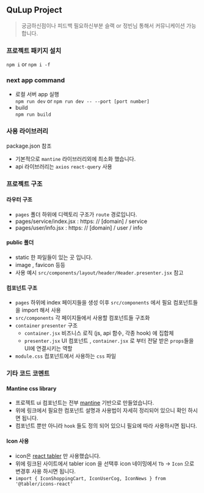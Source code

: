 ## QuLup Project
> 궁금하신점이나 피드백 필요하신부분 슬랙 or 정빈님 통해서 커뮤니케이션 가능 합니다.

### 프로젝트 패키지 설치
`npm i` or `npm i -f`

### next app command
- 로컬 서버 app 실행   
`npm run dev` or `npm run dev -- --port [port number]`
- build   
`npm run build`

### 사용 라이브러리
package.json 참조
- 기본적으로 `mantine` 라이브러리외에 최소화 했습니다.
- api 라이브러리는 `axios` `react-query` 사용

### 프로젝트 구조
#### 라우터 구조
- `pages` 폴더 하위에 디렉토리 구조가 `route` 경로입니다.
-  pages/service/index.jsx : https: // [domain] / service
-  pages/user/info.jsx : https: // [domain] / user / info

#### public 폴더
- static 한 파일들이 있는 곳 입니다.
- image , favicon 등등
- 사용 예시 `src/components/layout/header/Header.presenter.jsx` 참고

#### 컴포넌트 구조
- `pages` 하위에 index 페이지들을 생성 이후 `src/components` 에서 필요 컴포넌트들을 import 해서 사용
- `src/components` 각 페이지들에서 사용할 컴포넌트들 구조화
- `container` `presenter` 구조
  - `container.jsx` 비즈니스 로직 (js, api 함수, 각종 hook) 에 집합체
  - `presenter.jsx` UI 컴포넌트 , `container.jsx` 로 부터 전달 받은 `props`들을 UI에 연결시키는 역할
- `module.css` 컴포넌트에서 사용하는 `css` 파일

### 기타 코드 코멘트
#### Mantine css library
- 프로젝트 ui 컴포넌트는 전부 [mantine](https://mantine.dev/getting-started/) 기반으로 만들었습니다.
- 위에 링크에서 필요한 컴포넌트 설명과 사용법이 자세히 정리되어 있으니 확인 하시면 됩니다.
- 컴포넌트 뿐만 아니라 `hook` 들도 정의 되어 있으니 필요에 따라 사용하시면 됩니다.
  
#### Icon 사용
- icon은 [react tabler](https://react-icons.github.io/react-icons/icons/tb/) 만 사용했습니다.
- 위에 링크된 사이트에서 tabler icon 을 선택후 icon 네이밍에서 `Tb` -> `Icon` 으로 변경후 사용 하시면 됩니다.
- `import { IconShoppingCart, IconUserCog, IconNews } from '@tabler/icons-react'` 
